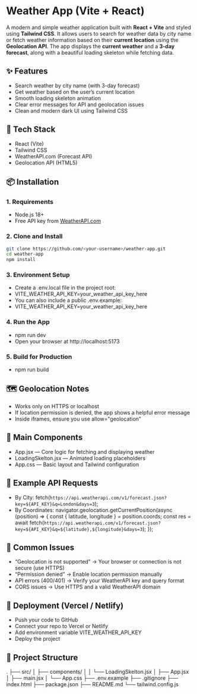 # Weather App (Vite + React)

A modern and simple weather application built with **React + Vite** and styled using **Tailwind CSS**. It allows users to search for weather data by city name or fetch weather information based on their **current location** using the **Geolocation API**. The app displays the **current weather** and a **3-day forecast**, along with a beautiful loading skeleton while fetching data.

## ✨ Features
- Search weather by city name (with 3-day forecast)
- Get weather based on the user’s current location
- Smooth loading skeleton animation
- Clear error messages for API and geolocation issues
- Clean and modern dark UI using Tailwind CSS

## 🧰 Tech Stack
- React (Vite)
- Tailwind CSS
- WeatherAPI.com (Forecast API)
- Geolocation API (HTML5)

## 📦 Installation

### 1. Requirements
- Node.js 18+
- Free API key from [WeatherAPI.com](https://www.weatherapi.com/)

### 2. Clone and Install
```bash
git clone https://github.com/<your-username>/weather-app.git
cd weather-app
npm install
```
### 3. Environment Setup
- Create a .env.local file in the project root:
- VITE_WEATHER_API_KEY=your_weather_api_key_here
- You can also include a public .env.example:
- VITE_WEATHER_API_KEY=your_weather_api_key_here

### 4. Run the App
- npm run dev
- Open your browser at http://localhost:5173

### 5. Build for Production
- npm run build

## 🗺️ Geolocation Notes
- Works only on HTTPS or localhost
- If location permission is denied, the app shows a helpful error message
- Inside iframes, ensure you use allow="geolocation"

## 🧩 Main Components
- App.jsx — Core logic for fetching and displaying weather
- LoadingSkelton.jsx — Animated loading placeholders
- App.css — Basic layout and Tailwind configuration

## 🧪 Example API Requests
- By City:
fetch(`https://api.weatherapi.com/v1/forecast.json?key=${API_KEY}&q=London&days=3`);
- By Coordinates:
navigator.geolocation.getCurrentPosition(async (position) => {
  const { latitude, longitude } = position.coords;
  const res = await fetch(`https://api.weatherapi.com/v1/forecast.json?key=${API_KEY}&q=${latitude},${longitude}&days=3`);
});

## 🐞 Common Issues
- “Geolocation is not supported” → Your browser or connection is not secure (use HTTPS)
- “Permission denied” → Enable location permission manually
- API errors (400/401) → Verify your WeatherAPI key and query format
- CORS issues → Use HTTPS and a valid WeatherAPI domain

## 🚀 Deployment (Vercel / Netlify)
- Push your code to GitHub
- Connect your repo to Vercel or Netlify
- Add environment variable VITE_WEATHER_API_KEY
- Deploy the project

## 📁 Project Structure
.
├── src/
│   ├── components/
│   │   └── LoadingSkelton.jsx
│   ├── App.jsx
│   ├── main.jsx
│   └── App.css
├── .env.example
├── .gitignore
├── index.html
├── package.json
├── README.md
└── tailwind.config.js

